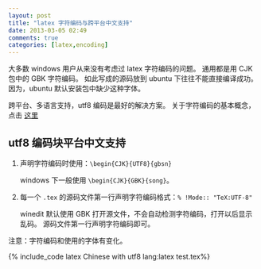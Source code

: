```yaml
---
layout: post
title: "latex 字符编码与跨平台中文支持"
date: 2013-03-05 02:49
comments: true
categories: [latex,encoding]
---
```


大多数 windows 用户从来没有考虑过 latex 字符编码的问题。
通用都是用 CJK 包中的 GBK 字符编码。
如此写成的源码放到 ubuntu 下往往不能直接编译成功。
因为，ubuntu 默认安装包中缺少这种字体。

跨平台、多语言支持，utf8 编码是最好的解决方案。
关于字符编码的基本概念，点击 [这里](http://jackonyang.github.io/blog/2012/11/19/introduction-to-common-encoding/)

<!--more-->

utf8 编码块平台中文支持
-----------------------

1. 声明字符编码时使用：`\begin{CJK}{UTF8}{gbsn}`

    windows 下一般使用 `\begin{CJK}{GBK}{song}`。
2. 每一个 `.tex` 的源码文件第一行声明字符编码格式：`% !Mode:: "TeX:UTF-8"`

    winedit 默认使用 GBK 打开源文件，不会自动检测字符编码，打开以后显示乱码。
    源码文件第一行声明字符编码即可。

注意：字符编码和使用的字体有变化。

{% include_code latex Chinese with utf8 lang:latex test.tex%}

